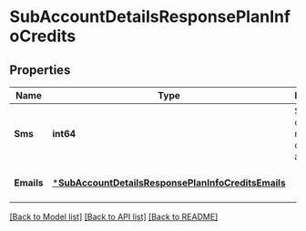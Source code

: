 # SubAccountDetailsResponsePlanInfoCredits

## Properties
Name | Type | Description | Notes
------------ | ------------- | ------------- | -------------
**Sms** | **int64** | SMS credits remaining on the sub-account | [optional] [default to null]
**Emails** | [***SubAccountDetailsResponsePlanInfoCreditsEmails**](subAccountDetailsResponsePlanInfoCreditsEmails.md) |  | [optional] [default to null]

[[Back to Model list]](../README.md#documentation-for-models) [[Back to API list]](../README.md#documentation-for-api-endpoints) [[Back to README]](../README.md)


